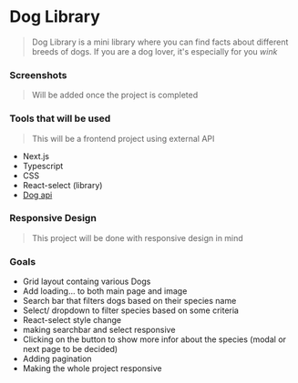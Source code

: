 # Dog Library

> Dog Library is a mini library where you can find facts about different breeds of dogs.
> If you are a dog lover, it's especially for you *wink*

### Screenshots
> Will be added once the project is completed

### Tools that will be used
> This will be a frontend project using external API
- Next.js
- Typescript
- CSS
- React-select (library)
- [Dog api](https://thedogapi.com/)

### Responsive Design
> This project will be done with responsive design in mind

### Goals
- Grid layout containg various Dogs
- Add loading... to both main page and image
- Search bar that filters dogs based on their species name
- Select/ dropdown to filter species based on some criteria
- React-select style change
- making searchbar and select responsive
- Clicking on the button to show more infor about the species (modal or next page to be decided)
- Adding pagination
- Making the whole project responsive
